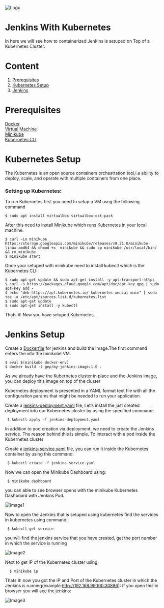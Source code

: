 ![Logo](https://github.com/TharaniRajan/Jenkins-Docker/blob/master/docs/GeppettoIcon.png?raw=true"Logo")

# Jenkins With Kubernetes<br/>
   In here we will see how to containerized Jenkins is setuped on Top of a Kubernetes Cluster.

# Content
1. [Prerequisites](#prerequisites)
1. [Kubernetes Setup](#kubernetes-setup)
1. [Jenkins](#jenkins-setup)

# Prerequisites<br/> 
  [Docker](https://docs.docker.com/install/) <br/> 
  [Virtual Machine](https://www.virtualbox.org/wiki/Downloads) <br/> 
  [Minikube](https://kubernetes.io/docs/tasks/tools/install-minikube/) <br/> 
  [Kubernetes CLI](https://kubernetes.io/docs/tasks/tools/install-kubectl/) <br/> 
  
  
# Kubernetes Setup
  The Kubernetes is an open source containers orchestration tool,i.e ability to deploy, scale, and operate with multiple containers from one place.
  
### Setting up Kubernetes:<br/>
  To run Kubernetes first you need to setup a VM usng the following command
   
    $ sudo apt install virtualbox virtualbox-ext-pack 
            
  After this need to install Minikube which runs Kubernetes in your local machine.
 
    $ curl -Lo minikube https://storage.googleapis.com/minikube/releases/v0.31.0/minikube-linux-amd64 && chmod +x  minikube && sudo cp minikube /usr/local/bin/ && rm minikube
    $ minikube start
            
 Once your setuped with minikube need to install kubectl which is the Kubernetes CLI:

    $ sudo apt-get update && sudo apt-get install -y apt-transport-https
    $ curl -s https://packages.cloud.google.com/apt/doc/apt-key.gpg | sudo apt-key add -
    $ echo "deb https://apt.kubernetes.io/ kubernetes-xenial main" | sudo tee -a /etc/apt/sources.list.d/kubernetes.list
    $ sudo apt-get update
    $ sudo apt-get install -y kubectl

 Thats it! Now you have setuped Kubernetes.

 
 # Jenkins Setup<br/>
   Create a [Dockerfile](https://github.com/TharaniRajan/Jenkins-Docker/blob/master/jenkins_Kubernetes/Dockerfile) for jenkins and build the image.The first command enters the into the minikube VM.
   
    $ eval $(minikube docker-env)
    $ docker build -t gep/my-jenkins-image:1.0 .
    
  As we already have the Kubernetes cluster in place and the Jenkins image, you can deploy this image on top of the cluster
  
  Kubernetes deployment is presented in a YAML format text file with all the configuration params that might be needed to run   your application.
  
  Create a [jenkins-deployment.yaml](https://github.com/TharaniRajan/Jenkins-Docker/blob/master/jenkins_Kubernetes/jenkins-deployment.yaml) file, Let’s install the just created deployment into our Kubernetes cluster by using the specified command:
  
     $ kubectl apply -f jenkins-deployment.yaml
     
  In addition to pod creation via deployment, we need to create the Jenkins service. The reason behind this is simple. To       interact with a pod inside the Kubernetes cluster   
  
  Create a [jenkins-service.yaml](https://github.com/TharaniRajan/Jenkins-Docker/blob/master/jenkins_Kubernetes/jenkins-service.yaml) file,  you can run it inside the Kubernetes container by using this command:
      
     $ kubectl create -f jenkins-service.yaml
     
  Now we can open the Minikube Dashboard using:
     
     $ minikube dashboard
  you can able to see browser opens with the minikube Kubernetes Dashboard with Jenkins Pod.  
  
  ![Image1](https://github.com/TharaniRajan/Jenkins-Docker/blob/master/docs/Kubernetes_dash.png?raw=true"Image1")
  
 
 Now to open the Jenkins that is setuped using kubernetes
  find the services in kubernetes using command:
  
     $ kubectl get service
     
   you will find the jenkins service that you have created, get the port number in which the service is running
   
   ![Image2](https://github.com/TharaniRajan/Jenkins-Docker/blob/master/docs/kub-service.png?raw=true"Image2")
   
 Next to get IP of the Kubernetes cluster using:
 
      $ minikube ip
 
 Thats it! now you got the IP and Port of the Kubernetes cluster in which the Jenkins is      running(example:http://192.168.99.100:30886):
 If you open this in browser you will see the jenkins:
                             
   ![Image3](https://github.com/TharaniRajan/Jenkins-Docker/blob/master/docs/kub_jenkins.png?raw=true"Image3")
  
  
